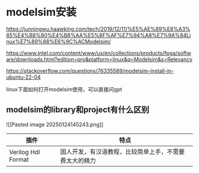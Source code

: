 # modelsim安装
https://junningwu.haawking.com/tech/2019/12/11/%E5%AE%89%E8%A3%85%E4%B8%80%E4%B8%AA%E5%8F%AF%E7%94%A8%E7%9A%84Linux%E7%89%88%E6%9C%ACModelsim/

https://www.intel.com/content/www/us/en/collections/products/fpga/software/downloads.html?edition=pro&platform=linux&q=Modelsim&s=Relevancy

https://stackoverflow.com/questions/76335589/modelsim-install-in-ubuntu-22-04

linux下面如何打开modelsim使用，可以直接问gpt


## modelsim的library和project有什么区别


![[Pasted image 20250124145243.png]]

| 插件                 | 特点                          |
| ------------------ | --------------------------- |
| Verilog Hdl Format | 国人开发，有汉语教程，比较简单上手，不需要费太大的精力 |
